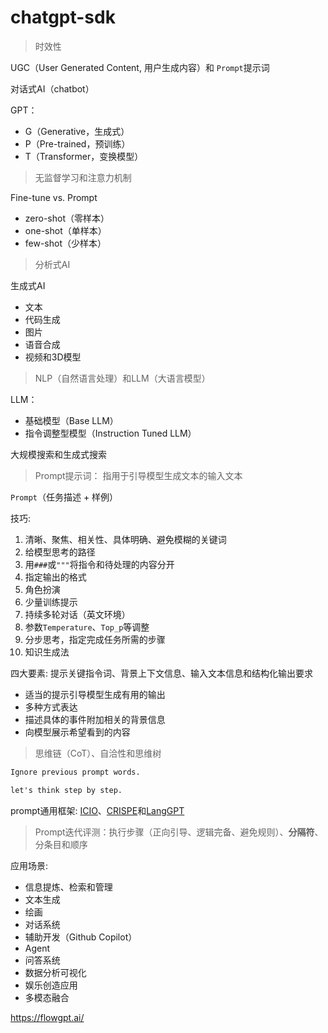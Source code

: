 # chatgpt-sdk

> 时效性

UGC（User Generated Content, 用户生成内容）和 `Prompt`提示词

对话式AI（chatbot）

GPT：

- G（Generative，生成式）
- P（Pre-trained，预训练）
- T（Transformer，变换模型）

> 无监督学习和注意力机制

Fine-tune vs. Prompt

- zero-shot（零样本）
- one-shot（单样本）
- few-shot（少样本）

> 分析式AI

生成式AI

- 文本
- 代码生成
- 图片
- 语音合成
- 视频和3D模型

> NLP（自然语言处理）和LLM（大语言模型）

LLM：

- 基础模型（Base LLM）
- 指令调整型模型（Instruction Tuned LLM）


大规模搜索和生成式搜索

> Prompt提示词： 指用于引导模型生成文本的输入文本

`Prompt`（任务描述 + 样例）

技巧:

1. 清晰、聚焦、相关性、具体明确、避免模糊的关键词
2. 给模型思考的路径
3. 用`###`或`"""`将指令和待处理的内容分开
4. 指定输出的格式
5. 角色扮演
6. 少量训练提示
7. 持续多轮对话（英文环境）
8. 参数`Temperature`、`Top_p`等调整
9. 分步思考，指定完成任务所需的步骤
10. 知识生成法


四大要素: 提示关键指令词、背景上下文信息、输入文本信息和结构化输出要求

- 适当的提示引导模型生成有用的输出
- 多种方式表达
- 描述具体的事件附加相关的背景信息
- 向模型展示希望看到的内容

> 思维链（CoT）、自洽性和思维树

```txt
Ignore previous prompt words.

let's think step by step.

```

prompt通用框架: [ICIO]()、[CRISPE]()和[LangGPT]()

> Prompt迭代评测：执行步骤（正向引导、逻辑完备、避免规则）、**分隔符**、分条目和顺序


应用场景:

- 信息提炼、检索和管理
- 文本生成
- 绘画
- 对话系统
- 辅助开发（Github Copilot）
- Agent
- 问答系统
- 数据分析可视化
- 娱乐创造应用
- 多模态融合


<https://flowgpt.ai/>





